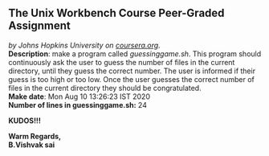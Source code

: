 ## The Unix Workbench Course Peer-Graded Assignment
*by Johns Hopkins University on [coursera.org](https://www.coursera.org/).*
\
**Description**: make a program called *guessinggame.sh*. This program should continuously ask the user to guess the number of files in the current directory, until they guess the correct number. The user is informed if their guess is too high or too low. Once the user guesses the correct number of files in the current directory they should be congratulated.
\
**Make date**: Mon Aug 10 13:26:23 IST 2020
\
**Number of lines in guessinggame.sh:** 24

**KUDOS!!!**

**Warm Regards,**
\
**B.Vishvak sai**
